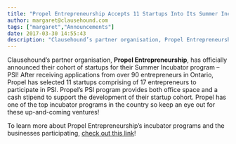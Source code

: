 ```yaml
---
title: "Propel Entrepreneurship Accepts 11 Startups Into Its Summer Incubator!"
author: margaret@clausehound.com
tags: ["margaret","Announcements"]
date: 2017-03-30 14:55:43
description: "Clausehound’s partner organisation, Propel Entrepreneurship, has officially announced their cohort of startups for their Summer Incubator program – PSI!"
---
```




Clausehound’s partner organisation, **Propel Entrepreneurship**, has officially announced their cohort of startups for their Summer Incubator program – PSI! After receiving applications from over 90 entrepreneurs in Ontario, Propel has selected 11 startups comprising of 17 entrepreneurs to participate in PSI. Propel’s PSI program provides both office space and a cash stipend to support the development of their startup cohort. Propel has one of the top incubator programs in the country so keep an eye out for these up-and-coming ventures!


To learn more about Propel Entrepreneurship’s incubator programs and the businesses participating, [check out this link](http://propel.uwo.ca/Incubator/2017_Cohort_Announced.html)!
